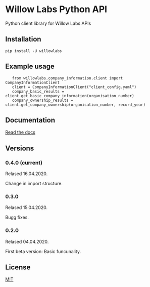 # Willow Labs Python API
Python client library for Willow Labs APIs

## Installation
``` pip install -U willowlabs ```

## Example usage
```
   from willowlabs.company_information.client import CompanyInformationClient
   client = CompanyInformationClient("client_config.yaml")
   company_basic_results = client.get_basic_company_information(organisation_number)
   company_ownership_results = client.get_company_ownership(organisation_number, record_year)
```

## Documentation
[Read the docs](https://willow-labs-python-api.readthedocs.io/en/doc_release/)


## Versions
### 0.4.0 (current) 
Relased 16.04.2020.

Change in import structure.

### 0.3.0  
Relased 15.04.2020.

Bugg fixes.

### 0.2.0 
Relased 04.04.2020.

First beta version: Basic funcunality.

## License
[MIT](https://opensource.org/licenses/MIT)
